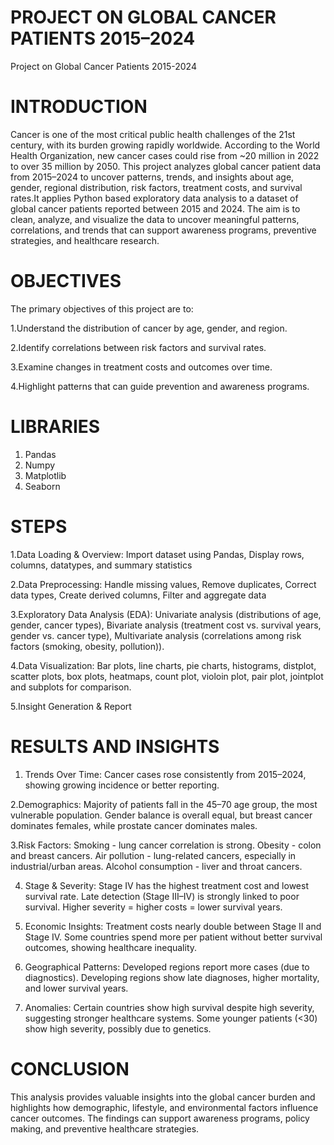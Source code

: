 # PROJECT ON GLOBAL CANCER PATIENTS 2015–2024
Project on Global Cancer Patients 2015-2024

# INTRODUCTION
Cancer is one of the most critical public health challenges of the 21st century, with its burden growing rapidly worldwide. According to the World Health Organization, new cancer cases could rise from ~20 million in 2022 to over 35 million by 2050. This project analyzes global cancer patient data from 2015–2024 to uncover patterns, trends, and insights about age, gender, regional distribution, risk factors, treatment costs, and survival rates.It applies Python based exploratory data analysis to a dataset of global cancer patients reported between 2015 and 2024. The aim is to clean, analyze, and visualize the data to uncover meaningful patterns, correlations, and trends that can support awareness programs, preventive strategies, and healthcare research.

# OBJECTIVES

The primary objectives of this project are to:

1.Understand the distribution of cancer by age, gender, and region.

2.Identify correlations between risk factors and survival rates.

3.Examine changes in treatment costs and outcomes over time.

4.Highlight patterns that can guide prevention and awareness programs.

# LIBRARIES 
1. Pandas
2. Numpy
3. Matplotlib
4. Seaborn

# STEPS

1.Data Loading & Overview: Import dataset using Pandas, Display rows, columns, datatypes, and summary statistics

2.Data Preprocessing: Handle missing values, Remove duplicates, Correct data types, Create derived columns, Filter and aggregate data

3.Exploratory Data Analysis (EDA): Univariate analysis (distributions of age, gender, cancer types), Bivariate analysis (treatment cost vs. survival years, gender vs. cancer type), Multivariate analysis (correlations among risk factors (smoking, obesity, pollution)).

4.Data Visualization: Bar plots, line charts, pie charts, histograms, distplot, scatter plots, box plots, heatmaps, count plot, violoin plot, pair plot, jointplot and subplots for comparison.

5.Insight Generation & Report

# RESULTS AND INSIGHTS

1. Trends Over Time: Cancer cases rose consistently from 2015–2024, showing growing incidence or better reporting.

2.Demographics: Majority of patients fall in the 45–70 age group, the most vulnerable population. Gender balance is overall equal, but breast cancer dominates females, while prostate cancer dominates males.

3.Risk Factors:
Smoking - lung cancer correlation is strong. 
Obesity - colon and breast cancers.
Air pollution - lung-related cancers, especially in industrial/urban areas.
Alcohol consumption - liver and throat cancers.

4. Stage & Severity: Stage IV has the highest treatment cost and lowest survival rate. Late detection (Stage III–IV) is strongly linked to poor survival. Higher severity = higher costs = lower survival years.

5. Economic Insights: Treatment costs nearly double between Stage II and Stage IV. Some countries spend more per patient without better survival outcomes, showing healthcare inequality.

6. Geographical Patterns: Developed regions report more cases (due to diagnostics). Developing regions show late diagnoses, higher mortality, and lower survival years.

7. Anomalies: Certain countries show high survival despite high severity, suggesting stronger healthcare systems. Some younger patients (<30) show high severity, possibly due to genetics.

# CONCLUSION
This analysis provides valuable insights into the global cancer burden and highlights how demographic, lifestyle, and environmental factors influence cancer outcomes. The findings can support awareness programs, policy making, and preventive healthcare strategies.

